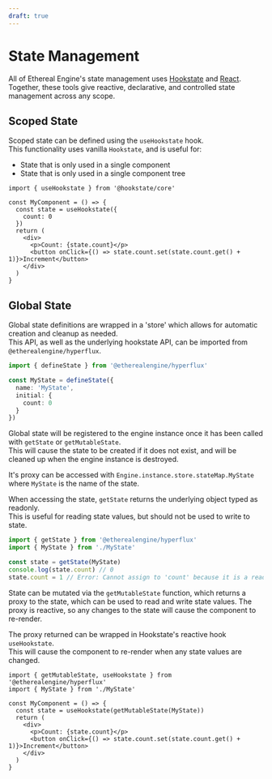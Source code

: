 ```yaml
---
draft: true
---
```


# State Management
All of Ethereal Engine's state management uses [Hookstate](https://hookstate.js.org/) and [React](https://react.dev/).  
Together, these tools give reactive, declarative, and controlled state management across any scope.

## Scoped State
Scoped state can be defined using the `useHookstate` hook.  
This functionality uses vanilla `Hookstate`, and is useful for:
- State that is only used in a single component
- State that is only used in a single component tree

```tsx
import { useHookstate } from '@hookstate/core'

const MyComponent = () => {
  const state = useHookstate({
    count: 0
  })
  return (
    <div>
      <p>Count: {state.count}</p>
      <button onClick={() => state.count.set(state.count.get() + 1)}>Increment</button>
    </div>
  )
}
```

## Global State
Global state definitions are wrapped in a 'store' which allows for automatic creation and cleanup as needed.  
This API, as well as the underlying hookstate API, can be imported from `@etherealengine/hyperflux`.

```ts title="MyState.ts"
import { defineState } from '@etherealengine/hyperflux'

const MyState = defineState({
  name: 'MyState',
  initial: {
    count: 0
  }
})
```

Global state will be registered to the engine instance once it has been called with `getState` or `getMutableState`.  
This will cause the state to be created if it does not exist, and will be cleaned up when the engine instance is destroyed.

It's proxy can be accessed with `Engine.instance.store.stateMap.MyState` where `MyState` is the name of the state.

When accessing the state, `getState` returns the underlying object typed as readonly.  
This is useful for reading state values, but should not be used to write to state.

```ts
import { getState } from '@etherealengine/hyperflux'
import { MyState } from './MyState'

const state = getState(MyState)
console.log(state.count) // 0
state.count = 1 // Error: Cannot assign to 'count' because it is a read-only property.
```

State can be mutated via the `getMutableState` function, which returns a proxy to the state, which can be used to read and write state values.
The proxy is reactive, so any changes to the state will cause the component to re-render.

The proxy returned can be wrapped in Hookstate's reactive hook `useHookstate`.  
This will cause the component to re-render when any state values are changed.

```tsx
import { getMutableState, useHookstate } from '@etherealengine/hyperflux'
import { MyState } from './MyState'

const MyComponent = () => {
  const state = useHookstate(getMutableState(MyState))
  return (
    <div>
      <p>Count: {state.count}</p>
      <button onClick={() => state.count.set(state.count.get() + 1)}>Increment</button>
    </div>
  )
}
```

